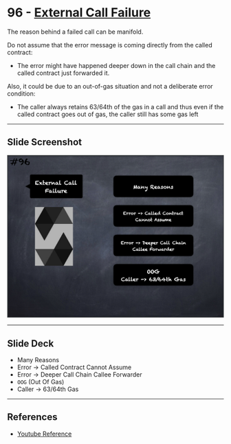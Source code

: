 # 96 - [External Call Failure](External%20Call%20Failure.md)
The reason behind a failed call can be manifold. 

Do not assume that the error message is coming directly from the called contract: 

- The error might have happened deeper down in the call chain and the called contract just forwarded it. 

Also, it could be due to an out-of-gas situation and not a deliberate error condition: 

- The caller always retains 63/64th of the gas in a call and thus even if the called contract goes out of gas, the caller still has some gas left

___
## Slide Screenshot
![096.png](../../images/2.Solidity%20101/096.png)
___
## Slide Deck
- Many Reasons
- Error -> Called Contract Cannot Assume
- Error -> Deeper Call Chain Callee Forwarder
- `OOG` (Out Of Gas)
- Caller -> 63/64th Gas
___
## References
- [Youtube Reference](https://youtu.be/_oN7XuyhoZA?t=1284)


